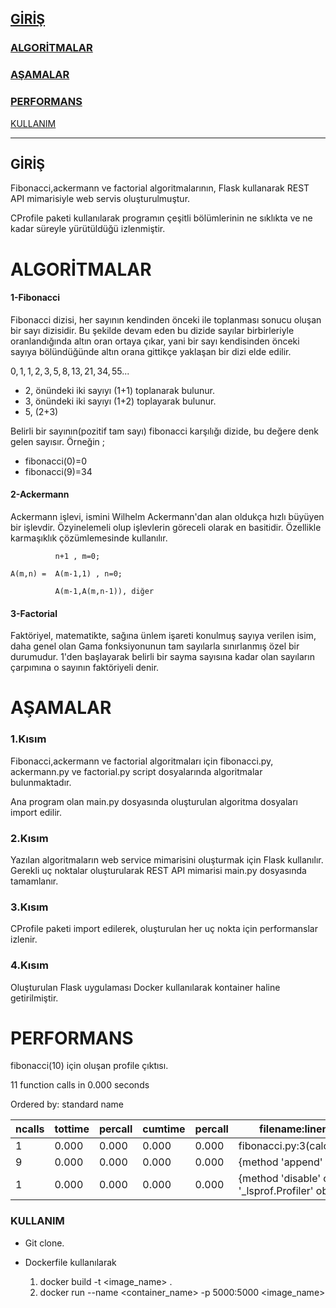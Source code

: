 ## <a href="#giriş">GİRİŞ</a>


### [ALGORİTMALAR](#ALGORİTMALAR)

### [AŞAMALAR](#AŞAMALAR)

### [PERFORMANS](#PERFORMANS)

<a href="#kullanım">KULLANIM</a>

***


## GİRİŞ

Fibonacci,ackermann ve factorial algoritmalarının, Flask kullanarak REST API mimarisiyle web servis oluşturulmuştur.

CProfile paketi kullanılarak programın çeşitli bölümlerinin ne sıklıkta ve ne kadar süreyle yürütüldüğü izlenmiştir.



# ALGORİTMALAR

#### **1-Fibonacci**

Fibonacci dizisi, her sayının kendinden önceki ile toplanması sonucu oluşan bir sayı dizisidir. Bu şekilde devam eden bu dizide sayılar birbirleriyle oranlandığında altın oran ortaya çıkar, yani bir sayı kendisinden önceki sayıya bölündüğünde altın orana gittikçe yaklaşan bir dizi elde edilir. 

$0, 1, 1, 2, 3, 5, 8, 13, 21, 34, 55 ...$

- 2, önündeki iki sayıyı (1+1) toplanarak bulunur.
- 3, önündeki iki sayıyı (1+2) toplayarak bulunur.
- 5, (2+3)

Belirli bir sayının(pozitif tam sayı) fibonacci karşılığı dizide, bu değere denk gelen sayısır. Örneğin ;
  - fibonacci(0)=0
  - fibonacci(9)=34

#### **2-Ackermann**

Ackermann işlevi, ismini Wilhelm Ackermann'dan alan oldukça hızlı büyüyen bir işlevdir. Özyinelemeli olup işlevlerin göreceli olarak en basitidir. Özellikle karmaşıklık çözümlemesinde kullanılır.
      
              n+1 , m=0;  

    A(m,n) =  A(m-1,1) , n=0;

              A(m-1,A(m,n-1)), diğer 

#### **3-Factorial**

Faktöriyel, matematikte, sağına ünlem işareti konulmuş sayıya verilen isim, daha genel olan Gama fonksiyonunun tam sayılarla sınırlanmış özel bir durumudur. 1'den başlayarak belirli bir sayma sayısına kadar olan sayıların çarpımına o sayının faktöriyeli denir.


# AŞAMALAR

### 1.Kısım 

Fibonacci,ackermann ve factorial algoritmaları için fibonacci.py, ackermann.py ve factorial.py script dosyalarında algoritmalar bulunmaktadır.

Ana program olan main.py dosyasında oluşturulan algoritma dosyaları import edilir.

### 2.Kısım

Yazılan algoritmaların web service mimarisini oluşturmak için Flask kullanılır. Gerekli uç noktalar oluşturularak REST API mimarisi main.py dosyasında tamamlanır.

### 3.Kısım

CProfile paketi import edilerek, oluşturulan her uç nokta için performanslar izlenir.

### 4.Kısım

Oluşturulan Flask uygulaması Docker kullanılarak kontainer haline getirilmiştir.


 # PERFORMANS


fibonacci(10) için oluşan profile çıktısı.

11 function calls in 0.000 seconds

   Ordered by: standard name
   
|ncalls | tottime | percall | cumtime|  percall | filename:lineno(function) |
| ----- | ------  | ----- | ----- |----- |----- |
| 1   | 0.000  |  0.000 |   0.000 |   0.000 |fibonacci.py:3(calculate_fibonacci)|
| 9   | 0.000   | 0.000 |   0.000  |  0.000| {method 'append' of 'list' objects}|
|1  |  0.000 |   0.000 |   0.000  |  0.000 |{method 'disable' of '_lsprof.Profiler' objects}  


### KULLANIM

* Git clone.

* Dockerfile kullanılarak 
  
  1. docker build -t <image_name> .
  2. docker run --name <container_name> -p 5000:5000 <image_name> 


  

